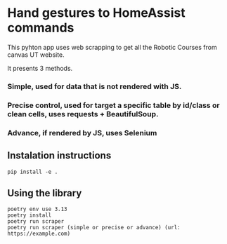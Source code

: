 # Hand gestures to HomeAssist commands

This pyhton app uses web scrapping to get all the Robotic Courses from canvas UT website.

It presents 3 methods. 
### Simple, used for data that is not rendered with JS. 
### Precise control, used for target a specific table by id/class or clean cells, uses requests + BeautifulSoup.
### Advance, if rendered by JS, uses Selenium


## Instalation instructions
```
pip install -e .
```

## Using the library
```
poetry env use 3.13
poetry install
poetry run scraper
poetry run scraper (simple or precise or advance) (url: https://example.com)
```

